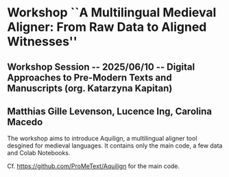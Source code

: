 # Workshop ``A Multilingual Medieval Aligner: From Raw Data to Aligned Witnesses''
## Workshop Session -- 2025/06/10  -- Digital Approaches to Pre-Modern Texts and Manuscripts (org. Katarzyna Kapitan)
## Matthias Gille Levenson, Lucence Ing, Carolina Macedo

The workshop aims to introduce Aquilign, a multilingual aligner tool desgined for medieval languages. 
It contains only the main code, a few data and Colab Notebooks. 

Cf. https://github.com/ProMeText/Aquilign for the main code.




